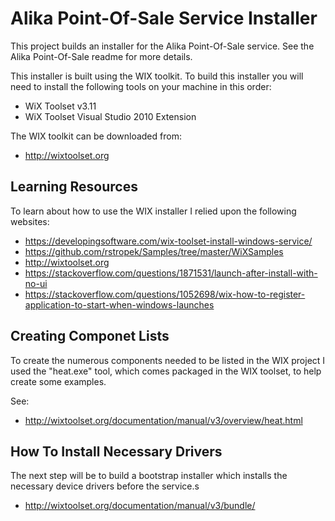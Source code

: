 # Alika Point-Of-Sale Service Installer

This project builds an installer for the Alika Point-Of-Sale service.  See the Alika Point-Of-Sale readme for more details.

This installer is built using the WIX toolkit. To build this installer you will need to install the following tools on your machine in this order:
- WiX Toolset v3.11
- WiX Toolset Visual Studio 2010 Extension

The WIX toolkit can be downloaded from:
- http://wixtoolset.org

## Learning Resources

To learn about how to use the WIX installer I relied upon the following websites:
- https://developingsoftware.com/wix-toolset-install-windows-service/
- https://github.com/rstropek/Samples/tree/master/WiXSamples
- http://wixtoolset.org
- https://stackoverflow.com/questions/1871531/launch-after-install-with-no-ui
- https://stackoverflow.com/questions/1052698/wix-how-to-register-application-to-start-when-windows-launches


## Creating Componet Lists

To create the numerous components needed to be listed in the WIX project I used the "heat.exe" tool, 
which comes packaged in the WIX toolset, to help create some examples.

See:
- http://wixtoolset.org/documentation/manual/v3/overview/heat.html

## How To Install Necessary Drivers

The next step will be to build a bootstrap installer which installs the necessary device drivers before the service.s

- http://wixtoolset.org/documentation/manual/v3/bundle/

